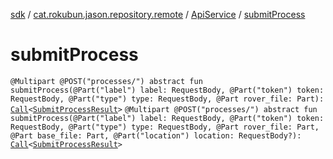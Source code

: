 [sdk](../../index.md) / [cat.rokubun.jason.repository.remote](../index.md) / [ApiService](index.md) / [submitProcess](./submit-process.md)

# submitProcess

`@Multipart @POST("processes/") abstract fun submitProcess(@Part("label") label: RequestBody, @Part("token") token: RequestBody, @Part("type") type: RequestBody, @Part rover_file: Part): `[`Call`](https://square.github.io/retrofit/2.x/retrofit/retrofit2/Call.html)`<`[`SubmitProcessResult`](../../cat.rokubun.jason.repository.remote.dto/-submit-process-result/index.md)`>`
`@Multipart @POST("processes/") abstract fun submitProcess(@Part("label") label: RequestBody, @Part("token") token: RequestBody, @Part("type") type: RequestBody, @Part rover_file: Part, @Part base_file: Part, @Part("location") location: RequestBody?): `[`Call`](https://square.github.io/retrofit/2.x/retrofit/retrofit2/Call.html)`<`[`SubmitProcessResult`](../../cat.rokubun.jason.repository.remote.dto/-submit-process-result/index.md)`>`